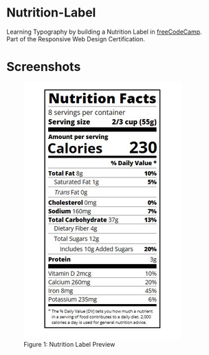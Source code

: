 # Nutrition-Label
Learning Typography by building a Nutrition Label in <a href="https://www.freecodecamp.org/learn/2022/responsive-web-design/#learn-typography-by-building-a-nutrition-label">freeCodeCamp</a>.<br>
Part of the Responsive Web Design Certification.

# Screenshots
<figure>
  <img src="https://raw.githubusercontent.com/chanwaihan/Nutrition-Label/main/nutrition-label-preview.jpg" alt="Nutrition Label Preview" title="Nutrition Label">
  <figcaption>Figure 1: Nutrition Label Preview</figcaption>
</figure>
